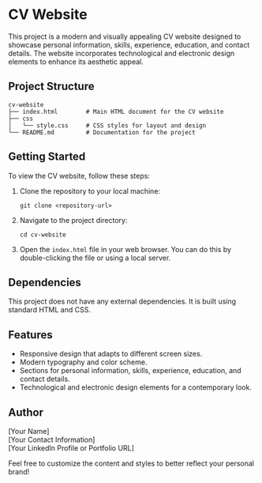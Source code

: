 # CV Website

This project is a modern and visually appealing CV website designed to showcase personal information, skills, experience, education, and contact details. The website incorporates technological and electronic design elements to enhance its aesthetic appeal.

## Project Structure

```
cv-website
├── index.html        # Main HTML document for the CV website
├── css
│   └── style.css     # CSS styles for layout and design
└── README.md         # Documentation for the project
```

## Getting Started

To view the CV website, follow these steps:

1. Clone the repository to your local machine:
   ```
   git clone <repository-url>
   ```

2. Navigate to the project directory:
   ```
   cd cv-website
   ```

3. Open the `index.html` file in your web browser. You can do this by double-clicking the file or using a local server.

## Dependencies

This project does not have any external dependencies. It is built using standard HTML and CSS.

## Features

- Responsive design that adapts to different screen sizes.
- Modern typography and color scheme.
- Sections for personal information, skills, experience, education, and contact details.
- Technological and electronic design elements for a contemporary look.

## Author

[Your Name]  
[Your Contact Information]  
[Your LinkedIn Profile or Portfolio URL]  

Feel free to customize the content and styles to better reflect your personal brand!